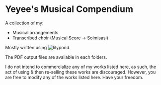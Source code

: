 # Yeyee's Musical Compendium
A collection of my:
- Musical arrangements
- Transcribed choir (Musical Score -> Solmisasi)

Mostly written using ![lilypond](https://lilypond.org/).

The PDF output files are available in each folders.

I do not intend to commercialize any of my works listed here, as such,
the act of using & then re-selling these works are discouraged. However, you are
free to modify any of the works listed here. Have your freedom.
